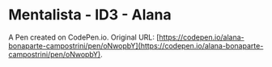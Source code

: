# Mentalista - ID3 - Alana

A Pen created on CodePen.io. Original URL: [https://codepen.io/alana-bonaparte-campostrini/pen/oNwopbY](https://codepen.io/alana-bonaparte-campostrini/pen/oNwopbY).


